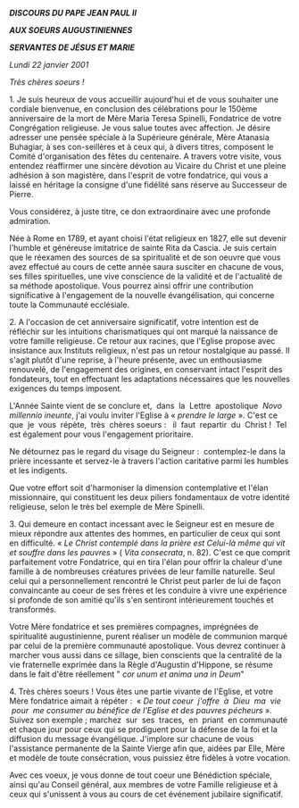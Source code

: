***DISCOURS DU PAPE JEAN PAUL II***

***AUX SOEURS AUGUSTINIENNES***

***SERVANTES DE JÉSUS ET MARIE***

*Lundi 22 janvier 2001*

*Très chères soeurs !*

1. Je suis heureux de vous accueillir aujourd'hui et de vous souhaiter une cordiale bienvenue, en conclusion des célébrations pour le 150ème anniversaire de la mort de Mère Maria Teresa Spinelli, Fondatrice de votre Congrégation religieuse. Je vous salue toutes avec affection. Je désire adresser une pensée spéciale à la Supérieure générale, Mère Atanasia Buhagiar, à ses con-seillères et à ceux qui, à divers titres, composent le Comité d'organisation des fêtes du centenaire. A travers votre visite, vous entendez réaffirmer une sincère dévotion au Vicaire du Christ et une pleine adhésion à son magistère, dans l'esprit de votre fondatrice, qui vous a laissé en héritage la consigne d'une fidélité sans réserve au Successeur de Pierre.

Vous considérez, à juste titre, ce don extraordinaire avec une profonde admiration.

Née à Rome en 1789, et ayant choisi l'état religieux en 1827, elle sut devenir l'humble et généreuse imitatrice de sainte Rita da Cascia. Je suis certain que le réexamen des sources de sa spiritualité et de son oeuvre que vous avez effectué au cours de cette année saura susciter en chacune de vous, ses filles spirituelles, une vive conscience de la validité et de l'actualité de sa méthode apostolique. Vous pourrez ainsi offrir une contribution significative à l'engagement de la nouvelle évangélisation, qui concerne toute la Communauté ecclésiale.

2. A l'occasion de cet anniversaire significatif, votre intention est de réfléchir sur les intuitions charismatiques qui ont marqué la naissance de votre famille religieuse. Ce retour aux racines, que l'Eglise propose avec insistance aux Instituts religieux, n'est pas un retour nostalgique au passé. Il s'agit plutôt d'une reprise, à l'heure présente, avec un enthousiasme renouvelé, de l'engagement des origines, en conservant intact l'esprit des fondateurs, tout en effectuant les adaptations nécessaires que les nouvelles exigences du temps imposent.

L'Année Sainte vient de se conclure et,  dans  la  Lettre  apostolique  *Novo millennio ineunte*, j'ai voulu inviter l'Eglise à « *prendre le large* ». C'est ce que  je  vous  répète,  très  chères soeurs :   il  faut  repartir  du  Christ !  Tel est également pour vous l'engagement prioritaire.

Ne détournez pas le regard du visage du Seigneur :  contemplez-le dans la prière incessante et servez-le à travers l'action caritative parmi les humbles et les indigents.

Que votre effort soit d'harmoniser la dimension contemplative et l'élan missionnaire, qui constituent les deux piliers fondamentaux de votre identité religieuse, selon le très bel exemple de Mère Spinelli.

3. Qui demeure en contact incessant avec le Seigneur est en mesure de mieux répondre aux attentes des hommes, en particulier de ceux qui sont en difficulté. « *Le Christ contemplé dans la prière est Celui-là même qui vit et souffre dans les pauvres* » ( *Vita consecrata*, n. 82). C'est ce que comprit parfaitement votre Fondatrice, qui en tira l'élan pour offrir la chaleur d'une famille à de nombreuses créatures privées de leur famille naturelle. Seul celui qui a personnellement rencontré le Christ peut parler de lui de façon convaincante au coeur de ses frères et les conduire à vivre une expérience si profonde de son amitié qu'ils s'en sentiront intérieurement touchés et transformés.

Votre Mère fondatrice et ses premières compagnes, imprégnées de spiritualité augustinienne, purent réaliser un modèle de communion marqué par celui de la première communauté apostolique. Vous devrez continuer à marcher vous aussi dans ce sillage, bien conscients que la centralité de la vie fraternelle exprimée dans la Règle d'Augustin d'Hippone, se résume dans le fait d'être réellement " *cor unum et anima una in Deum*"

4. Très chères soeurs ! Vous êtes une partie vivante de l'Eglise, et votre Mère fondatrice aimait à répéter :  « *De tout coeur  j'offre  à  Dieu  ma  vie  pour  me consumer au bénéfice de l'Eglise et des pauvres pécheurs* ». Suivez son exemple ; marchez  sur  ses  traces,  en  priant  en communauté et chaque jour pour ceux qui se prodiguent pour la défense de la foi et la diffusion du message évangélique. J'implore sur chacune de vous l'assistance permanente de la Sainte Vierge afin que, aidées par Elle, Mère et modèle de toute consécration, vous puissiez être fidèles à votre vocation.

Avec ces voeux, je vous donne de tout coeur une Bénédiction spéciale, ainsi qu'au Conseil général, aux membres de votre Famille religieuse et à ceux qui s'unissent à vous au cours de cet événement jubilaire significatif.